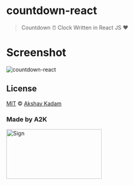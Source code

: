 # countdown-react

> Countdown :alarm_clock: Clock Written in React JS :heart:

# Screenshot

![countdown-react](http://imgur.com/4mdOBop.png)

## License

[MIT](LICENSE.md) © [Akshay Kadam](https://github.com/deadcoder0904)

### Made by A2K

<img src="http://imgur.com/jfmA33n.png" alt="Sign" width=250 height=130 />
